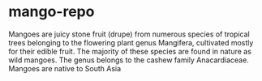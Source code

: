 # mango-repo

Mangoes are juicy stone fruit (drupe) from numerous species of tropical trees belonging to the flowering plant genus Mangifera, cultivated mostly for their edible fruit. The majority of these species are found in nature as wild mangoes. The genus belongs to the cashew family Anacardiaceae. Mangoes are native to South Asia
